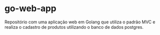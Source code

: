 # go-web-app
Repositório com uma aplicação web em Golang que utiliza o padrão MVC e realiza o cadastro de produtos utilizando o banco de dados postgres.
